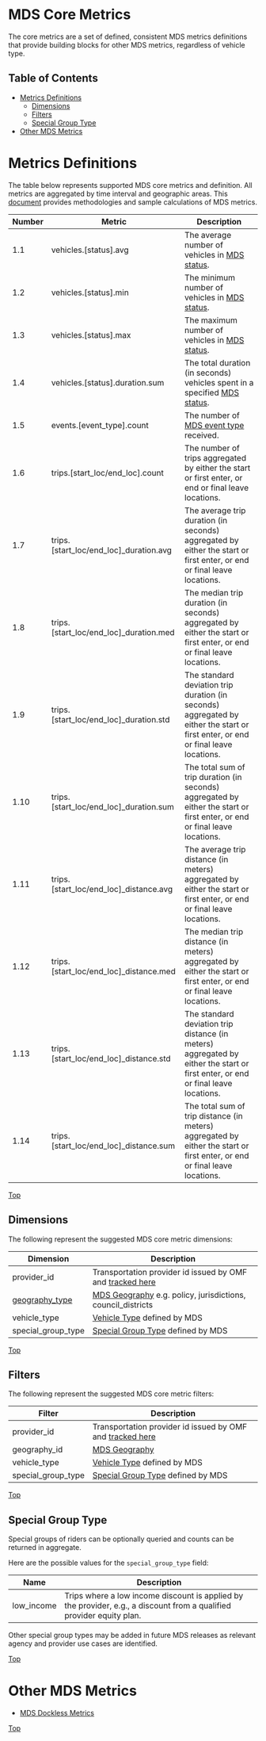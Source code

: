 # MDS Core Metrics

The core metrics are a set of defined, consistent MDS metrics definitions that provide building blocks for other MDS metrics, regardless of vehicle type. 

## Table of Contents

- [Metrics Definitions](#metrics-definitions)
  - [Dimensions](#dimensions)
  - [Filters](#filters)
  - [Special Group Type](#special-group-type)
- [Other MDS Metrics](#other-mds-metrics)

# Metrics Definitions

The table below represents supported MDS core metrics and definition. All metrics are aggregated by time interval and geographic areas. This [document](https://docs.google.com/document/d/1rOhnaKWPSZApfWhFd1lzurXMbWLuZTJAYCLoxT2PQ14/edit?usp=sharing) provides methodologies and sample calculations of MDS metrics. 

|Number| Metric                | Description    |
|------|-----------------------|----------------|
| 1.1  | vehicles.[status].avg                  | The average number of vehicles in [MDS status](/agency#vehicle-events). |
| 1.2  | vehicles.[status].min                  | The minimum number of vehicles in [MDS status](/agency#vehicle-events). |
| 1.3  | vehicles.[status].max                  | The maximum number of vehicles in [MDS status](/agency#vehicle-events). |
| 1.4  | vehicles.[status].duration.sum         | The total duration (in seconds) vehicles spent in a specified [MDS status](/agency#vehicle-events). |
| 1.5  | events.[event_type].count              | The number of [MDS event type](/agency#vehicle-events) received. |
| 1.6  | trips.[start_loc/end_loc].count        | The number of trips aggregated by either the start or first enter, or end or final leave locations. |
| 1.7  | trips.[start_loc/end_loc]_duration.avg | The average trip duration (in seconds) aggregated by either the start or first enter, or end or final leave locations. |
| 1.8  | trips.[start_loc/end_loc]_duration.med | The median trip duration (in seconds) aggregated by either the start or first enter, or end or final leave locations. |
| 1.9  | trips.[start_loc/end_loc]_duration.std | The standard deviation trip duration (in seconds) aggregated by either the start or first enter, or end or final leave locations. |
| 1.10 | trips.[start_loc/end_loc]_duration.sum | The total sum of trip duration (in seconds) aggregated by either the start or first enter, or end or final leave locations. |
| 1.11 | trips.[start_loc/end_loc]_distance.avg | The average trip distance (in meters) aggregated by either the start or first enter, or end or final leave locations. |
| 1.12 | trips.[start_loc/end_loc]_distance.med | The median trip distance (in meters) aggregated by either the start or first enter, or end or final leave locations. |
| 1.13 | trips.[start_loc/end_loc]_distance.std | The standard deviation trip distance (in meters) aggregated by either the start or first enter, or end or final leave locations. |
| 1.14 | trips.[start_loc/end_loc]_distance.sum | The total sum of trip distance (in meters) aggregated by either the start or first enter, or end or final leave locations. |

[Top][toc]

## Dimensions

The following represent the suggested MDS core metric dimensions:

| Dimension    | Description |
| ------------ | -------------------------------------------------------------------------------------------------------------------------- |
| provider_id  | Transportation provider id issued by OMF and [tracked here](/providers.csv)                              |
| [geography_type](/geography#geography-type)   | [MDS Geography](/geography) e.g. policy, jurisdictions, council_districts |
| vehicle_type | [Vehicle Type](/agency#vehicle-type) defined by MDS                                                  |
| special_group_type | [Special Group Type](#special-group-type) defined by MDS                                                  |

[Top][toc]

## Filters

The following represent the suggested MDS core metric filters:

| Filter       | Description                                                                                                                |
| ------------ | -------------------------------------------------------------------------------------------------------------------------- |
| provider_id  | Transportation provider id issued by OMF and [tracked here](/providers.csv)                              |
| geography_id    | [MDS Geography](/geography) |
| vehicle_type | [Vehicle Type](/agency#vehicle-type) defined by MDS                                                      |
| special_group_type | [Special Group Type](#special-group-type) defined by MDS                                                  |

[Top][toc]

## Special Group Type

Special groups of riders can be optionally queried and counts can be returned in aggregate.  

Here are the possible values for the `special_group_type` field:

| Name | Description |
|------|------|
| low_income | Trips where a low income discount is applied by the provider, e.g., a discount from a qualified provider equity plan. |

Other special group types may be added in future MDS releases as relevant agency and provider use cases are identified.

[Top][toc]

# Other MDS Metrics

- [MDS Dockless Metrics](dockless_metrics.md)

[Top][toc]

[toc]: #table-of-contents

